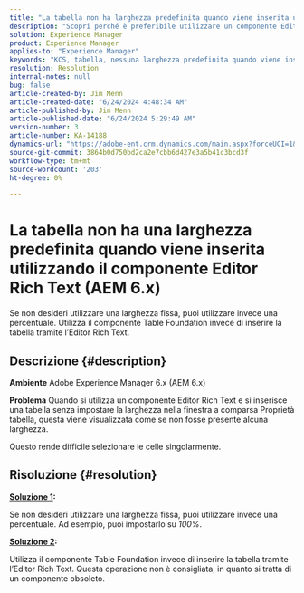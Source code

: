 ```yaml
---
title: "La tabella non ha larghezza predefinita quando viene inserita utilizzando il componente Editor Rich Text (AEM 6.x)"
description: "Scopri perché è preferibile utilizzare un componente Editor Rich Text invece di inserire una tabella tramite l’Editor Rich Text."
solution: Experience Manager
product: Experience Manager
applies-to: "Experience Manager"
keywords: "KCS, tabella, nessuna larghezza predefinita quando viene inserita utilizzando il componente Editor Rich Text, AEM 6.x, Adobe Experience Manager 6.x, Risoluzione dei problemi"
resolution: Resolution
internal-notes: null
bug: false
article-created-by: Jim Menn
article-created-date: "6/24/2024 4:48:34 AM"
article-published-by: Jim Menn
article-published-date: "6/24/2024 5:29:49 AM"
version-number: 3
article-number: KA-14188
dynamics-url: "https://adobe-ent.crm.dynamics.com/main.aspx?forceUCI=1&pagetype=entityrecord&etn=knowledgearticle&id=6917cdfe-e431-ef11-8409-000d3a5a67ba"
source-git-commit: 3864b0d750bd2ca2e7cbb6d427e3a5b41c3bcd3f
workflow-type: tm+mt
source-wordcount: '203'
ht-degree: 0%

---
```


# La tabella non ha una larghezza predefinita quando viene inserita utilizzando il componente Editor Rich Text (AEM 6.x)


Se non desideri utilizzare una larghezza fissa, puoi utilizzare invece una percentuale. Utilizza il componente Table Foundation invece di inserire la tabella tramite l’Editor Rich Text.

## Descrizione {#description}


<b>Ambiente</b>
Adobe Experience Manager 6.x (AEM 6.x)

<b>Problema</b>
Quando si utilizza un componente Editor Rich Text e si inserisce una tabella senza impostare la larghezza nella finestra a comparsa Proprietà tabella, questa viene visualizzata come se non fosse presente alcuna larghezza.

Questo rende difficile selezionare le celle singolarmente.


## Risoluzione {#resolution}


<b><u>Soluzione 1</u>:</b>

Se non desideri utilizzare una larghezza fissa, puoi utilizzare invece una percentuale. Ad esempio, puoi impostarlo su *100%*.

<b><u>Soluzione 2</u>:</b>

Utilizza il componente Table Foundation invece di inserire la tabella tramite l’Editor Rich Text. Questa operazione non è consigliata, in quanto si tratta di un componente obsoleto.
